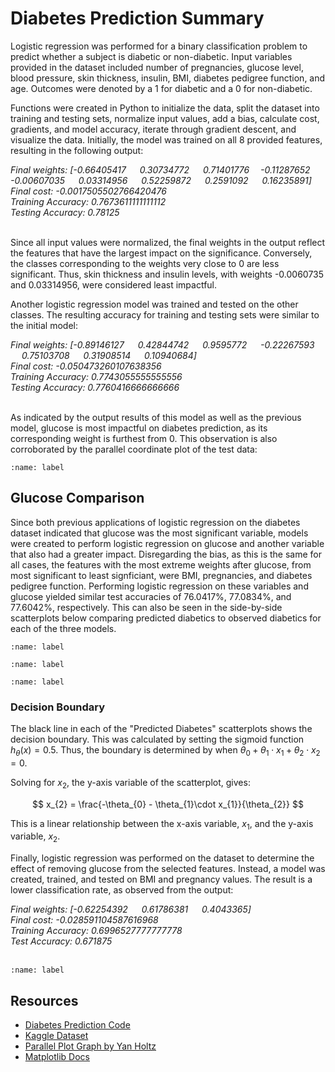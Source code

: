 # Diabetes Prediction Summary

Logistic regression was performed for a binary classification problem to predict whether a subject is diabetic or non-diabetic. Input variables provided in the dataset included number of pregnancies, glucose level, blood pressure, skin thickness, insulin, BMI, diabetes pedigree function, and age. Outcomes were denoted by a 1 for diabetic and a 0 for non-diabetic.

Functions were created in Python to initialize the data, split the dataset into training and testing sets, normalize input values, add a bias, calculate cost, gradients, and model accuracy, iterate through gradient descent, and visualize the data. Initially, the model was trained on all 8 provided features, resulting in the following output:

<i>
Final weights:  [-0.66405417 &emsp; 0.30734772 &emsp; 0.71401776 &emsp;-0.11287652 &emsp; -0.00607035 &emsp; 0.03314956 &emsp; 0.52259872 &emsp; 0.2591092 &emsp; 0.16235891]<br>
Final cost:  -0.0017505502766420476<br>
Training Accuracy:  0.7673611111111112<br>
Testing Accuracy:  0.78125<br>
</i>
<br>


Since all input values were normalized, the final weights in the output reflect the features that have the largest impact on the significance. Conversely, the classes corresponding to the weights very close to 0 are less significant. Thus, skin thickness and insulin levels, with weights -0.0060735 and 0.03314956, were considered least impactful.

Another logistic regression model was trained and tested on the other classes. The resulting accuracy for training and testing sets were similar to the initial model: 

<i>
Final weights:  [-0.89146127 &emsp; 0.42844742 &emsp; 0.9595772 &emsp; -0.22267593 &emsp; 0.75103708 &emsp; 0.31908514 &emsp; 0.10940684]<br>
Final cost:  -0.050473260107638356<br>
Training Accuracy:  0.7743055555555556<br>
Testing Accuracy:  0.7760416666666666<br>
</i>
<br>


As indicated by the output results of this model as well as the previous model, glucose is most impactful on diabetes prediction, as its corresponding weight is furthest from 0. This observation is also corroborated by the parallel coordinate plot of the test data:

```{image} ./parallel-plot.png
:name: label
```


## Glucose Comparison

Since both previous applications of logistic regression on the diabetes dataset indicated that glucose was the most significant variable, models were created to perform logistic regression on glucose and another variable that also had a greater impact. Disregarding the bias, as this is the same for all cases, the features with the most extreme weights after glucose, from most significant to least signficiant, were BMI, pregnancies, and diabetes pedigree function. Performing logistic regression on these variables and glucose yielded similar test accuracies of 76.0417%, 77.0834%, and 77.6042%, respectively. This can also be seen in the side-by-side scatterplots below comparing predicted diabetics to observed diabetics for each of the three models.

```{image} ./glucose-bmi.png
:name: label
```
```{image} ./glucose-pregnancies.png
:name: label
```
```{image} ./glucose-dpf.png
:name: label
```

### Decision Boundary

The black line in each of the "Predicted Diabetes" scatterplots shows the decision boundary. This was calculated by setting the sigmoid function $h_{\theta}(x) = 0.5$. Thus, the boundary is determined by when $\theta_{0} + \theta_{1}\cdot x_{1} + \theta_{2}\cdot x_{2} = 0$.

Solving for $x_{2}$, the y-axis variable of the scatterplot, gives:

$$
x_{2} = \frac{-\theta_{0} - \theta_{1}\cdot x_{1}}{\theta_{2}}
$$

This is a linear relationship between the x-axis variable, $x_{1}$, and the y-axis variable, $x_{2}$.


Finally, logistic regression was performed on the dataset to determine the effect of removing glucose from the selected features. Instead, a model was created, trained, and tested on BMI and pregnancy values. The result is a lower classification rate, as observed from the output:

<i>
Final weights:  [-0.62254392 &emsp; 0.61786381 &emsp; 0.4043365]<br>
Final cost:  -0.028591104587616968<br>
Training Accuracy:  0.6996527777777778<br>
Test Accuracy:  0.671875<br>
</i>
<br>


```{image} ./bmi-pregnancies.png
:name: label
```


## Resources
* [Diabetes Prediction Code](./diabetes-logreg.ipynb)
* [Kaggle Dataset](https://www.kaggle.com/datasets/kandij/diabetes-dataset)
* [Parallel Plot Graph by Yan Holtz](https://www.python-graph-gallery.com/150-parallel-plot-with-pandas)
* [Matplotlib Docs](https://matplotlib.org/stable/api/axes_api.html)